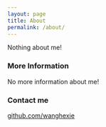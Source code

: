 ```yaml
---
layout: page
title: About
permalink: /about/
---
```


Nothing about me!

### More Information

No more information about me!

### Contact me

[github.com/wanghexie](https://github.com/wanghexie)


